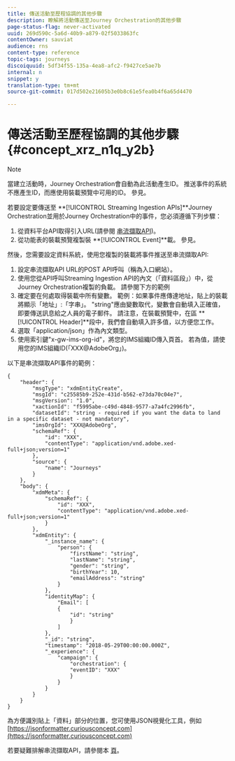 ```yaml
---
title: 傳送活動至歷程協調的其他步驟
description: 瞭解將活動傳送至Journey Orchestration的其他步驟
page-status-flag: never-activated
uuid: 269d590c-5a6d-40b9-a879-02f5033863fc
contentOwner: sauviat
audience: rns
content-type: reference
topic-tags: journeys
discoiquuid: 5df34f55-135a-4ea8-afc2-f9427ce5ae7b
internal: n
snippet: y
translation-type: tm+mt
source-git-commit: 017d502e21605b3e0b8c61e5fea0b4f6a65d4470

---
```




# 傳送活動至歷程協調的其他步驟 {#concept_xrz_n1q_y2b}

>[!NOTE]
>
>當建立活動時，Journey Orchestration會自動為此活動產生ID。 推送事件的系統不應產生ID，而應使用裝載預覽中可用的ID。 參見[](../event/previewing-the-payload.md)。

若要設定要傳送至 **[!UICONTROL Streaming Ingestion APIs]**Journey Orchestration並用於Journey Orchestration中的事件，您必須遵循下列步驟：

1. 從資料平台API取得引入URL(請參閱 [串流擷取API](https://www.adobe.io/apis/cloudplatform/dataservices/data-ingestion/data-ingestion-services.html#!api-specification/markdown/narrative/technical_overview/streaming_ingest/getting_started_with_platform_streaming_ingestion.md))。
1. 從功能表的裝載預覽複製裝 **[!UICONTROL Event]**載。 參見[](../event/defining-the-payload-fields.md)。

然後，您需要設定資料系統，使用您複製的裝載將事件推送至串流擷取API:

1. 設定串流擷取API URL的POST API呼叫（稱為入口網站）。
1. 使用您從API呼叫Streaming Ingestion API的內文（「資料區段」）中，從Journey Orchestration複製的負載。 請參閱下方的範例
1. 確定要在何處取得裝載中所有變數。 範例：如果事件應傳達地址，貼上的裝載將顯示「地址」:「字串」。 &quot;string&quot;應由變數取代，變數會自動填入正確值，即要傳送訊息給之人員的電子郵件。 請注意，在裝載預覽中，在區 **[!UICONTROL Header]**段中，我們會自動填入許多值，以方便您工作。
1. 選取「application/json」作為內文類型。
1. 使用索引鍵&quot;x-gw-ims-org-id&quot;，將您的IMS組織ID傳入頁首。 若為值，請使用您的IMS組織ID(「XXX@AdobeOrg」)。

以下是串流擷取API事件的範例：

```
{
    "header": {
        "msgType": "xdmEntityCreate",
        "msgId": "c25585b9-252e-431d-b562-e73da70c04e7",
        "msgVersion": "1.0",
        "xactionId": "f5995abe-c49d-4848-9577-a7a4fc2996fb",
        "datasetId": "string - required if you want the data to land in a specific dataset - not mandatory",
        "imsOrgId": "XXX@AdobeOrg",
        "schemaRef": {
            "id": "XXX",
            "contentType": "application/vnd.adobe.xed-full+json;version=1"
        },
        "source": {
            "name": "Journeys"
        }
    },
    "body": {
        "xdmMeta": {
            "schemaRef": {
                "id": "XXX",
                "contentType": "application/vnd.adobe.xed-full+json;version=1"
            }
        },
        "xdmEntity": {
            "_instance_name": {
                "person": {
                    "firstName": "string",
                    "lastName": "string",
                    "gender": "string",
                    "birthYear": 10,
                    "emailAddress": "string"
                }
            },
            "identityMap": {
                "Email": [
                {
                    "id": "string"
                    }
                ]
            },
            "_id": "string",
            "timestamp": "2018-05-29T00:00:00.000Z",
            "_experience": {
                "campaign": {
                    "orchestration": {
                    "eventID": "XXX"
                    }
                }
            }
        }
    }
}
```

為方便識別貼上「資料」部分的位置，您可使用JSON視覺化工具，例如 [https://jsonformatter.curiousconcept.com](https://jsonformatter.curiousconcept.com)

若要疑難排解串流擷取API，請參閱本 [頁](https://www.adobe.io/apis/experienceplatform/home/data-ingestion/data-ingestion-services.html#!api-specification/markdown/narrative/technical_overview/streaming_ingest/streaming_ingestion_FAQ.md)。
